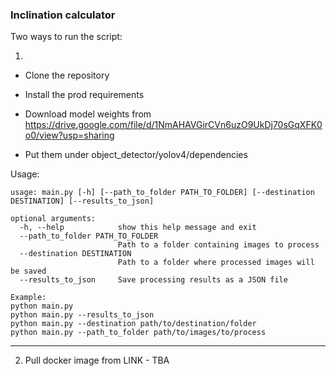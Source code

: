 ### Inclination calculator


Two ways to run the script:

1. 

- Clone the repository

- Install the prod requirements

- Download model weights from https://drive.google.com/file/d/1NmAHAVGirCVn6uzO9UkDj70sGqXFK0o0/view?usp=sharing

- Put them under object_detector/yolov4/dependencies

Usage:
```
usage: main.py [-h] [--path_to_folder PATH_TO_FOLDER] [--destination DESTINATION] [--results_to_json]

optional arguments:
  -h, --help            show this help message and exit
  --path_to_folder PATH_TO_FOLDER
                        Path to a folder containing images to process
  --destination DESTINATION
                        Path to a folder where processed images will be saved
  --results_to_json     Save processing results as a JSON file
  
Example:
python main.py 
python main.py --results_to_json
python main.py --destination path/to/destination/folder
python main.py --path_to_folder path/to/images/to/process
```

---
2. Pull docker image from LINK - TBA